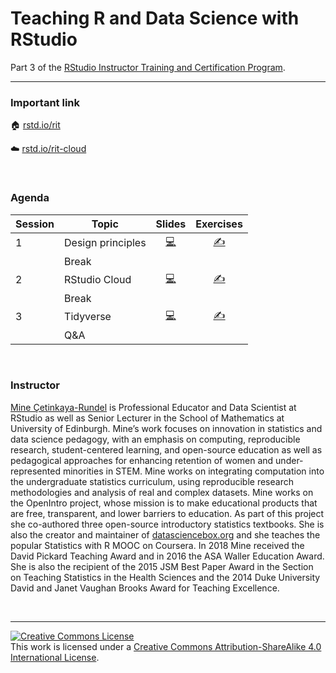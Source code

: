 
# Teaching R and Data Science with RStudio

Part 3 of the [RStudio Instructor Training and Certification
Program](https://education.rstudio.com/trainers).

-----

### Important link

🏠 [rstd.io/rit](https://rstd.io/rit)

☁️ [rstd.io/rit-cloud](https://rstd.io/rit-cloud)

<br>

### Agenda

| Session | Topic             |                                                      Slides                                                      |                                                 Exercises                                                 |
| ------- | ----------------- | :--------------------------------------------------------------------------------------------------------------: | :-------------------------------------------------------------------------------------------------------: |
| 1       | Design principles | [💻](https://rstudio-education.github.io/instructor-training/slides/1-design-principles/1-design-principles.html) | [✍️](https://github.com/rstudio-education/instructor-training/tree/master/exercises/1-design-principles/) |
|         | Break             |                                                                                                                  |                                                                                                           |
| 2       | RStudio Cloud     |     [💻](https://rstudio-education.github.io/instructor-training/slides/2-rstudio-cloud/2-rstudio-cloud.html)     |   [✍️](https://github.com/rstudio-education/instructor-training/tree/master/exercises/2-rstudio-cloud)    |
|         | Break             |                                                                                                                  |                                                                                                           |
| 3       | Tidyverse         |   [💻](https://rstudio-education.github.io/instructor-training/slides/3-teach-tidyverse/3-teach-tidyverse.html)   |  [✍️](https://github.com/rstudio-education/instructor-training/tree/master/exercises/3-teach-tidyverse/)  |
|         | Q\&A              |                                                                                                                  |                                                                                                           |

<br>

### Instructor

[Mine Çetinkaya-Rundel](http://mine-cr.com/) is Professional Educator
and Data Scientist at RStudio as well as Senior Lecturer in the School
of Mathematics at University of Edinburgh. Mine’s work focuses on
innovation in statistics and data science pedagogy, with an emphasis on
computing, reproducible research, student-centered learning, and
open-source education as well as pedagogical approaches for enhancing
retention of women and under-represented minorities in STEM. Mine works
on integrating computation into the undergraduate statistics curriculum,
using reproducible research methodologies and analysis of real and
complex datasets. Mine works on the OpenIntro project, whose mission is
to make educational products that are free, transparent, and lower
barriers to education. As part of this project she co-authored three
open-source introductory statistics textbooks. She is also the creator
and maintainer of [datasciencebox.org](https://datasciencebox.org/) and
she teaches the popular Statistics with R MOOC on Coursera. In 2018 Mine
received the David Pickard Teaching Award and in 2016 the ASA Waller
Education Award. She is also the recipient of the 2015 JSM Best Paper
Award in the Section on Teaching Statistics in the Health Sciences and
the 2014 Duke University David and Janet Vaughan Brooks Award for
Teaching Excellence.

<br>

-----

<a rel="license" href="http://creativecommons.org/licenses/by-sa/4.0/"><img alt="Creative Commons License" style="border-width:0" src="https://i.creativecommons.org/l/by-sa/4.0/88x31.png" /></a><br />This
work is licensed under a [Creative Commons Attribution-ShareAlike 4.0
International License](LICENSE.md).

